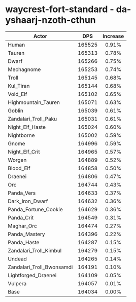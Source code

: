# waycrest-fort-standard - da-yshaarj-nzoth-cthun
| Actor | DPS | Increase |
|---|:---:|:---:|
|Human|165525|0.91%|
|Tauren|165313|0.78%|
|Dwarf|165266|0.75%|
|Mechagnome|165253|0.74%|
|Troll|165145|0.68%|
|Kul_Tiran|165144|0.68%|
|Void_Elf|165102|0.65%|
|Highmountain_Tauren|165071|0.63%|
|Goblin|165039|0.61%|
|Zandalari_Troll_Paku|165031|0.61%|
|Night_Elf_Haste|165024|0.60%|
|Nightborne|165002|0.59%|
|Gnome|164996|0.59%|
|Night_Elf_Crit|164965|0.57%|
|Worgen|164889|0.52%|
|Blood_Elf|164858|0.50%|
|Draenei|164806|0.47%|
|Orc|164744|0.43%|
|Panda_Vers|164633|0.37%|
|Dark_Iron_Dwarf|164632|0.36%|
|Panda_Fortune_Cookie|164629|0.36%|
|Panda_Crit|164549|0.31%|
|Maghar_Orc|164474|0.27%|
|Panda_Mastery|164396|0.22%|
|Panda_Haste|164287|0.15%|
|Zandalari_Troll_Kimbul|164279|0.15%|
|Undead|164265|0.14%|
|Zandalari_Troll_Bwonsamdi|164191|0.10%|
|Lightforged_Draenei|164109|0.05%|
|Vulpera|164057|0.01%|
|Base|164034|0.00%|
